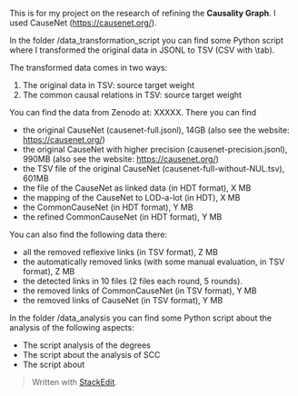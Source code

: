 

This is for my project on the research of refining the **Causality Graph**.
I used CauseNet (https://causenet.org/).

In the folder /data_transformation_script you can find some Python script where I transformed the original data in JSONL to TSV (CSV with \tab).

The transformed data comes in two ways:

 1. The original data in TSV: source	target	weight
 2. The common causal relations in TSV: source	target	weight

You can find the data from Zenodo at: XXXXX. There you can find

 - the original CauseNet (causenet-full.jsonl), 14GB (also see the website: https://causenet.org/)
 - the original CauseNet with higher precision (causenet-precision.jsonl), 990MB (also see the website: https://causenet.org/)
 - the TSV file of the original CauseNet (causenet-full-without-NUL.tsv), 601MB
 - the file of the CauseNet as linked data (in HDT format), X MB
 - the mapping of the CauseNet to LOD-a-lot (in HDT), X MB
 - the CommonCauseNet (in HDT format), Y MB
 - the refined CommonCauseNet (in HDT format), Y MB

You can also find the following data there:
 - all the removed reflexive links (in TSV format), Z MB
 - the automatically removed links (with some manual evaluation, in TSV format), Z MB
 - the detected links in 10 files (2 files each round, 5 rounds).
 - the removed links of CommonCauseNet (in TSV format), Y MB
 - the removed links of CauseNet (in TSV format), Y MB

In the folder /data_analysis you can find some Python script about the analysis of the following aspects:

 - The script analysis of the degrees
 - The script about the analysis of SCC
 - The script about

> Written with [StackEdit](https://stackedit.io/).
